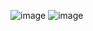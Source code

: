 ![image](https://github.com/user-attachments/assets/aa9b99b8-a2c4-4be0-9df0-00b080ee8a1f)
![image](https://github.com/user-attachments/assets/db1ad30b-b6c4-4605-96a5-390d4520aed8)
